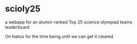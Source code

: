 # scioly25
a webapp for an alumni-ranked Top 25 science olympiad teams leaderboard

On hiatus for the time being until we can get it cleared
